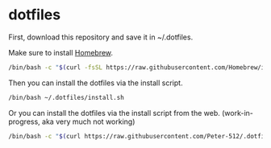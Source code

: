 # dotfiles

First, download this repository and save it in ~/.dotfiles.

Make sure to install [Homebrew](https://brew.sh/).

```bash
/bin/bash -c "$(curl -fsSL https://raw.githubusercontent.com/Homebrew/install/HEAD/install.sh)"
```

Then you can install the dotfiles via the install script.

```bash
/bin/bash ~/.dotfiles/install.sh
```

Or you can install the dotfiles via the install script from the web. (work-in-progress, aka very much not working)

```bash
/bin/bash -c "$(curl https://raw.githubusercontent.com/Peter-512/.dotfiles/main/install.sh)"
```
